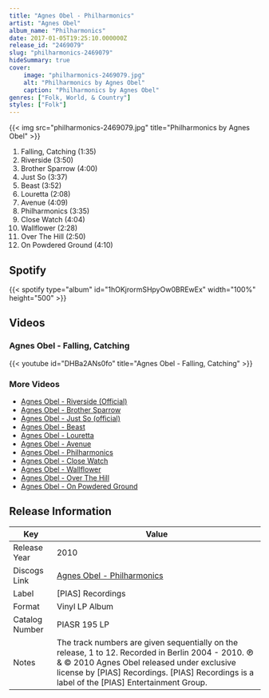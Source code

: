 ```yaml
---
title: "Agnes Obel - Philharmonics"
artist: "Agnes Obel"
album_name: "Philharmonics"
date: 2017-01-05T19:25:10.000000Z
release_id: "2469079"
slug: "philharmonics-2469079"
hideSummary: true
cover:
    image: "philharmonics-2469079.jpg"
    alt: "Philharmonics by Agnes Obel"
    caption: "Philharmonics by Agnes Obel"
genres: ["Folk, World, & Country"]
styles: ["Folk"]
---
```


{{< img src="philharmonics-2469079.jpg" title="Philharmonics by Agnes Obel" >}}

<!-- section break -->

1. Falling, Catching (1:35)
2. Riverside (3:50)
3. Brother Sparrow (4:00)
4. Just So (3:37)
5. Beast (3:52)
6. Louretta (2:08)
7. Avenue (4:09)
8. Philharmonics (3:35)
9. Close Watch (4:04)
10. Wallflower (2:28)
11. Over The Hill (2:50)
12. On Powdered Ground (4:10)

<!-- section break -->


## Spotify
{{< spotify type="album" id="1hOKjrormSHpyOw0BREwEx" width="100%" height="500" >}}



## Videos
### Agnes Obel - Falling, Catching
{{< youtube id="DHBa2ANs0fo" title="Agnes Obel - Falling, Catching" >}}<br>

### More Videos

- [Agnes Obel - Riverside (Official)](https://www.youtube.com/watch?v=vjncyiuwwXQ)
- [Agnes Obel - Brother Sparrow](https://www.youtube.com/watch?v=k1H-VnGUiUU)
- [Agnes Obel - Just So (official)](https://www.youtube.com/watch?v=5NmjJeNFUVU)
- [Agnes Obel - Beast](https://www.youtube.com/watch?v=O6lusuPIRE4)
- [Agnes Obel - Louretta](https://www.youtube.com/watch?v=N9W5o2p3o8c)
- [Agnes Obel - Avenue](https://www.youtube.com/watch?v=3t_EN-HZVLw)
- [Agnes Obel - Philharmonics](https://www.youtube.com/watch?v=lS_lhJTA00Y)
- [Agnes Obel - Close Watch](https://www.youtube.com/watch?v=SGsCa9MD_nI)
- [Agnes Obel - Wallflower](https://www.youtube.com/watch?v=qpvhRI79S98)
- [Agnes Obel - Over The Hill](https://www.youtube.com/watch?v=56juk63B4yM)
- [Agnes Obel - On Powdered Ground](https://www.youtube.com/watch?v=gz8tE1HlOok)


## Release Information
|  Key           | Value                                                |
| ---------------| ---------------------------------------------------- |
| Release Year   | 2010                                   |
| Discogs Link   | [Agnes Obel - Philharmonics](https://www.discogs.com/release/2469079-Agnes-Obel-Philharmonics) |
| Label          | [PIAS] Recordings |
| Format         | Vinyl LP Album |
| Catalog Number | PIASR 195 LP |
| Notes | The track numbers are given sequentially on the release, 1 to 12. Recorded in Berlin 2004 - 2010.  ℗ & © 2010 Agnes Obel released under exclusive license by [PIAS] Recordings. [PIAS] Recordings is a label of the [PIAS] Entertainment Group. |